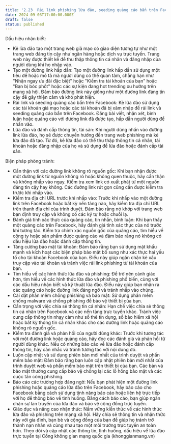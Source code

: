 ```yaml
---
title: '2.23  Rải link phishing lừa đảo, seeding quảng cáo bẩn trên Facebook'
date: 2024-09-03T17:00:00.000Z
draft: false
status: published
---
```


Dấu hiệu nhận biết:

* Kẻ lừa đảo tạo một trang web giả mạo có giao diện tương tự như một trang web đáng tin cậy như ngân hàng hoặc dịch vụ trực tuyến. Trang web này được thiết kế để thu thập thông tin cá nhân và đăng nhập của người dùng khi họ nhập vào.
* Tạo một đường link hấp dẫn: Tạo một đường link hấp dẫn sử dụng một tiêu đề hoặc mô tả mà người dùng có thể quan tâm, chẳng hạn như "Nhận ngay ưu đãi đặc biệt" hoặc "Kiểm tra tài khoản của bạn" hoặc "Bạn bị bóc phốt" hoặc các sự kiện đang hot trending xu hướng trên mạng xã hội. Đảm bảo đường link này giống như một đường link đáng tin cậy để gây thiện cảm và khó phát hiện.
* Rải link và seeding quảng cáo bẩn trên Facebook: Kẻ lừa đảo sử dụng các tài khoản giả mạo hoặc các tài khoản đã bị xâm nhập để rải link và seeding quảng cáo bẩn trên Facebook. Đăng bài viết, nhận xét, bình luận hoặc quảng cáo với đường link đã được tạo, hấp dẫn người dùng để nhấn vào.
* Lừa đảo và đánh cắp thông tin, tài sản: Khi người dùng nhấn vào đường link lừa đảo, họ sẽ được chuyển hướng đến trang web phishing mà kẻ lừa đảo đã tạo. Từ đó, kẻ lừa đảo có thể thu thập thông tin cá nhân, tài khoản hoặc đăng nhập của họ và sử dụng để lừa đảo hoặc đánh cắp tài sản.

Biện pháp phòng tránh: 

* Cẩn thận với các đường link không rõ nguồn gốc: Khi bạn nhận được một đường link từ nguồn không rõ hoặc không quen thuộc, hãy cẩn thận và không nhấp vào ngay. Kiểm tra xem link có xuất phát từ một nguồn đáng tin cậy hay không. Các đường link rút gọn cũng cần được kiểm tra trước khi nhấp vào.
* Kiểm tra địa chỉ URL trước khi nhấp vào: Trước khi nhấp vào một đường link trên Facebook hoặc bất kỳ nền tảng nào, hãy kiểm tra địa chỉ URL trên thanh địa chỉ của trình duyệt. Đảm bảo rằng nó khớp với trang web bạn định truy cập và không có các ký tự hoặc chuỗi lạ.
* Đánh giá tính xác thực của quảng cáo, tin nhắn, bình luận: Khi bạn thấy một quảng cáo trên Facebook, hãy đánh giá tính xác thực của nó trước khi tương tác. Kiểm tra chính xác nguồn gốc của quảng cáo, tìm hiểu về công ty hoặc sản phẩm được quảng cáo và đảm bảo rằng nó không có dấu hiệu lừa đảo hoặc đánh cắp thông tin.
* Tăng cường bảo mật tài khoản: Đảm bảo rằng bạn sử dụng mật khẩu mạnh và kích hoạt các biện pháp bảo mật bổ sung như xác thực hai yếu tố cho tài khoản Facebook của bạn. Điều này giúp ngăn chặn kẻ xấu truy cập vào tài khoản và tránh việc rải link phishing từ tài khoản của bạn.
* Tìm hiểu về các hình thức lừa đảo và phishing: Để trở nên cảnh giác hơn, tìm hiểu về các hình thức lừa đảo và phishing phổ biến, cùng với các dấu hiệu nhận biết và kỹ thuật lừa đảo. Điều này giúp bạn nhận ra các quảng cáo hoặc đường link đáng ngờ và tránh nhấp vào chúng.
* Cài đặt phần mềm chống phishing và bảo mật: Sử dụng phần mềm chống malware và chống phishing để bảo vệ thiết bị của bạn.
* Cẩn trọng với việc chia sẻ thông tin cá nhân: Hạn chế việc chia sẻ thông tin cá nhân trên Facebook và các nền tảng trực tuyến khác. Tránh việc cung cấp thông tin nhạy cảm như số thẻ tín dụng, số bảo hiểm xã hội hoặc bất kỳ thông tin cá nhân khác cho các đường link hoặc quảng cáo không rõ nguồn gốc.
* Kiểm tra đánh giá và phản hồi của người dùng khác: Trước khi tương tác với một đường link hoặc quảng cáo, hãy đọc các đánh giá và phản hồi từ người dùng khác. Nếu có những báo cáo về lừa đảo hoặc đánh cắp thông tin, hãy cân nhắc và tránh tương tác với nội dung đó.
* Luôn cập nhật và sử dụng phiên bản mới nhất của trình duyệt và phần mềm bảo mật: Đảm bảo rằng bạn luôn cập nhật phiên bản mới nhất của trình duyệt web và phần mềm bảo mật trên thiết bị của bạn. Các bản vá bảo mật thường cung cấp bảo vệ chống lại các lỗ hổng bảo mật và các cuộc tấn công phishing.
* Báo cáo các trường hợp đáng ngờ: Nếu bạn phát hiện một đường link phishing hoặc quảng cáo lừa đảo trên Facebook, hãy báo cáo cho Facebook bằng cách sử dụng tính năng báo cáo hoặc liên hệ trực tiếp với họ để thông báo về tình huống. Bằng cách báo cáo, bạn giúp ngăn chặn sự lan truyền của lừa đảo và bảo vệ cộng đồng trực tuyến.
* Giáo dục và nâng cao nhận thức: Nắm vững kiến thức về các hình thức lừa đảo và phishing trên mạng xã hội. Hãy chia sẻ thông tin và nhận thức này với gia đình, bạn bè và cộng đồng của bạn để giúp họ tránh trở thành nạn nhân và cùng nhau tạo một môi trường trực tuyến an toàn hơn. Theo dõi và cập nhật các thông tin, tình huống, dấu hiệu về lừa đảo trực tuyến tại Cổng không gian mạng quốc gia (khonggianmang.vn)
